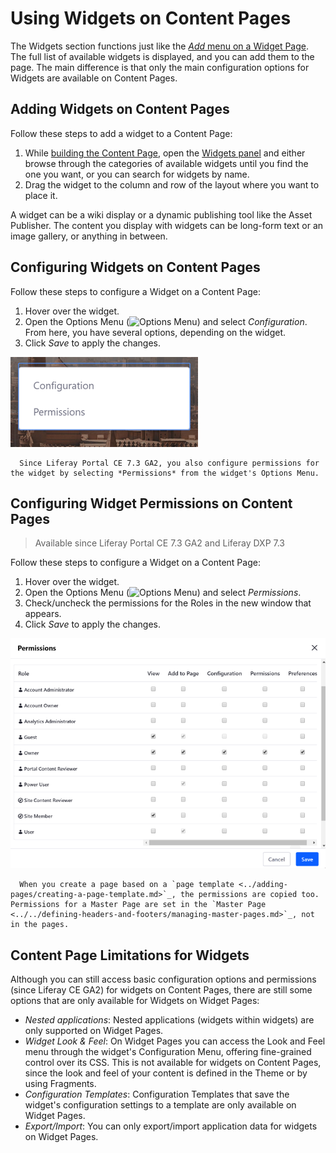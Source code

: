 # Using Widgets on Content Pages

The Widgets section functions just like the [*Add* menu on a Widget Page](../using-widget-pages/adding-widgets-to-a-page.md). The full list of available widgets is displayed, and you can add them to the page. The main difference is that only the main configuration options for Widgets are available on Content Pages.

## Adding Widgets on Content Pages 

Follow these steps to add a widget to a Content Page:

1. While [building the Content Page](./building-content-pages.md), open the [Widgets panel](./content-pages-overview.md#widgets) and either browse through the categories of available widgets until you find the one you want, or you can search for widgets by name.
1. Drag the widget to the column and row of the layout where you want to place it.

A widget can be a wiki display or a dynamic publishing tool like the Asset Publisher. The content you display with widgets can be long-form text or an image gallery, or anything in between.

## Configuring Widgets on Content Pages

Follow these steps to configure a Widget on a Content Page:

1. Hover over the widget.
1. Open the Options Menu (![Options Menu](../../../images/icon-app-options.png)) and select *Configuration*. From here, you have several options, depending on the widget.
1. Click *Save* to apply the changes.

![You can configure widgets on Content Pages through their Options Menu.](./using-widgets-on-content-pages/images/01.png)

```note::
  Since Liferay Portal CE 7.3 GA2, you also configure permissions for the widget by selecting *Permissions* from the widget's Options Menu.
```

## Configuring Widget Permissions on Content Pages

> Available since Liferay Portal CE 7.3 GA2 and Liferay DXP 7.3

Follow these steps to configure a Widget on a Content Page:

1. Hover over the widget.
1. Open the Options Menu (![Options Menu](../../../images/icon-app-options.png)) and select *Permissions*. 
1. Check/uncheck the permissions for the Roles in the new window that appears.
1. Click *Save* to apply the changes.

![You can configure widget permissions on Content Pages through their Options Menu.](./using-widgets-on-content-pages/images/02.png)

```note::
  When you create a page based on a `page template <../adding-pages/creating-a-page-template.md>`_, the permissions are copied too. Permissions for a Master Page are set in the `Master Page <../../defining-headers-and-footers/managing-master-pages.md>`_, not in the pages.
```

## Content Page Limitations for Widgets

Although you can still access basic configuration options and permissions (since Liferay CE GA2) for widgets on Content Pages, there are still some options that are only available for Widgets on Widget Pages:

* *Nested applications*: Nested applications (widgets within widgets) are only supported on Widget Pages.
* *Widget Look & Feel*: On Widget Pages you can access the Look and Feel menu through the  widget's Configuration Menu, offering fine-grained control over its CSS. This is not available for widgets on Content Pages, since the look and feel of your content is defined in the Theme or by using Fragments.
* *Configuration Templates*: Configuration Templates that save the widget's configuration settings to a template are only available on Widget Pages.
* *Export/Import*: You can only export/import application data for widgets on Widget Pages.